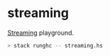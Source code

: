 streaming
=========

[Streaming](http://hackage.haskell.org/package/streaming) playground.

```bash
> stack runghc -- streaming.hs
```
